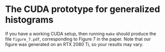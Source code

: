 # The CUDA prototype for generalized histograms

If you have a working CUDA setup, then running `make` should produce
the file `figure_7.pdf`, corresponding to Figure 7 in the paper.  Note
that our figure was generated on an RTX 2080 Ti, so your results may
vary.
